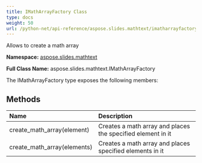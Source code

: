 ```yaml
---
title: IMathArrayFactory Class
type: docs
weight: 50
url: /python-net/api-reference/aspose.slides.mathtext/imatharrayfactory/
---
```


Allows to create a math array

**Namespace:** [aspose.slides.mathtext](/slides/python-net/api-reference/aspose.slides.mathtext/)

**Full Class Name:** aspose.slides.mathtext.IMathArrayFactory



The IMathArrayFactory type exposes the following members:
## **Methods**
|**Name**|**Description**|
| :- | :- |
|create_math_array(element)|Creates a math array and places the specified element in it|
|create_math_array(elements)|Creates a math array and places specified elements in it|
